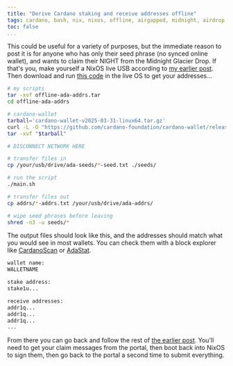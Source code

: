 ```yaml
---
title: "Derive Cardano staking and receive addresses offline"
tags: cardano, bash, nix, nixos, offline, airgapped, midnight, airdrop
toc: false
...
```


[post]: /posts/2025/10/11/mngd-offline-signing-scripts-ada-eth
[code]: ./offline-ada-addrs.tar
[cs]: https://cardanoscan.io
[as]: https://adastat.net

This could be useful for a variety of purposes, but the immediate reason to post it is for anyone who has only their seed phrase (no synced online wallet), and wants to claim their NIGHT from the Midnight Glacier Drop.
If that's you, make yourself a NixOS live USB according to [my earlier post][post].
Then download and run [this code][code] in the live OS to get your addresses...

```.bash
# my scripts
tar -xvf offline-ada-addrs.tar
cd offline-ada-addrs

# cardano-wallet
tarball='cardano-wallet-v2025-03-31-linux64.tar.gz'
curl -L -O "https://github.com/cardano-foundation/cardano-wallet/releases/download/v2025-03-31/${tarball}"
tar -xvf "$tarball"

# DISCONNECT NETWORK HERE

# transfer files in
cp /your/usb/drive/ada-seeds/*-seed.txt ./seeds/

# run the script
./main.sh

# transfer files out
cp addrs/*-addrs.txt /your/usb/drive/ada-addrs/

# wipe seed phrases before leaving
shred -n3 -u seeds/*
```

The output files should look like this,
and the addresses should match what you would see in most wallets.
You can check them with a block explorer like [CardanoScan][cs] or [AdaStat][as].

```.txt
wallet name:
WALLETNAME

stake address:
stake1u...

receive addresses:
addr1q...
addr1q...
addr1q...
...
```

From there you can go back and follow the rest of [the earlier post][post].
You'll need to get your claim messages from the portal, then boot back into NixOS to sign them,
then go back to the portal a second time to submit everything.
